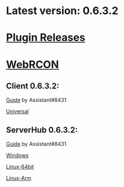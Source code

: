 # Latest version: 0.6.3.2
# [Plugin Releases](https://github.com/andruzzzhka/BeatSaberMultiplayer/releases/)
# [WebRCON](https://andruzzzhka.github.io/BeatSaberMultiplayer/)
## Client 0.6.3.2:
[Guide](https://bs.assistant.moe/Multiplayer/#Install) by Assistant#8431

[Universal](https://github.com/andruzzzhka/BeatSaberMultiplayer/releases/download/0.6.3.2/BeatSaberMultiplayer.zip)



## ServerHub 0.6.3.2:
[Guide](https://bs.assistant.moe/Multiplayer/#Hub) by Assistant#8431

[Windows](https://github.com/andruzzzhka/BeatSaberMultiplayer/releases/download/0.6.3.2/ServerHub_win-64.zip)

[Linux-64bit](https://github.com/andruzzzhka/BeatSaberMultiplayer/releases/download/0.6.3.2/ServerHub_linux-64.zip)

[Linux-Arm](https://github.com/andruzzzhka/BeatSaberMultiplayer/releases/download/0.6.3.2/ServerHub_linux-arm.zip)

